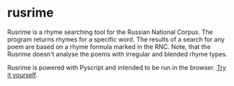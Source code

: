 # rusrime
Rusrime is a rhyme searching tool for the Russian National Corpus. The program returns rhymes for a specific word. The results of a search for any poem are based on a rhyme formula marked in the RNC. Note, that the Rusrime doesn't analyse the poems with irregular and blended rhyme types.

Rusrime is powered with Pyscript and intended to be run in the browser. [Try it yourself](https://esbudylin.github.io/rusrime/).
